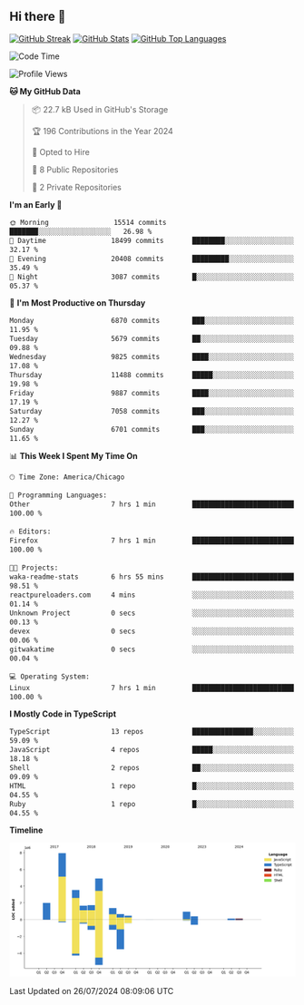 ## Hi there 👋

<!--
- 🔭 I’m currently working on ...
- 🌱 I’m currently learning ...
- 👯 I’m looking to collaborate on ...
- 🤔 I’m looking for help with ...
- 💬 Ask me about ...
- 📫 How to reach me: ...
- 😄 Pronouns: ...
- ⚡ Fun fact: ...
-->

[![GitHub Streak](https://github-readme-streak-stats.herokuapp.com?user=jameswlane&theme=tokyonight)](https://git.io/streak-stats)
[![GitHub Stats](https://github-readme-stats.vercel.app/api?username=jameswlane&show_icons=true&theme=tokyonight)](https://github-readme-stats.vercel.app)
[![GitHub Top Languages](https://github-readme-stats.vercel.app/api/top-langs?username=jameswlane&show_icons=true&locale=en&layout=compact&theme=tokyonight)](https://github-readme-stats.vercel.app)


<!--START_SECTION:waka-->
![Code Time](http://img.shields.io/badge/Code%20Time-9%20hrs%2029%20mins-blue)

![Profile Views](http://img.shields.io/badge/Profile%20Views-63-blue)

**🐱 My GitHub Data** 

> 📦 22.7 kB Used in GitHub's Storage 
 > 
> 🏆 196 Contributions in the Year 2024
 > 
> 💼 Opted to Hire
 > 
> 📜 8 Public Repositories 
 > 
> 🔑 2 Private Repositories 
 > 
**I'm an Early 🐤** 

```text
🌞 Morning                15514 commits       ███████░░░░░░░░░░░░░░░░░░   26.98 % 
🌆 Daytime                18499 commits       ████████░░░░░░░░░░░░░░░░░   32.17 % 
🌃 Evening                20408 commits       █████████░░░░░░░░░░░░░░░░   35.49 % 
🌙 Night                  3087 commits        █░░░░░░░░░░░░░░░░░░░░░░░░   05.37 % 
```
📅 **I'm Most Productive on Thursday** 

```text
Monday                   6870 commits        ███░░░░░░░░░░░░░░░░░░░░░░   11.95 % 
Tuesday                  5679 commits        ██░░░░░░░░░░░░░░░░░░░░░░░   09.88 % 
Wednesday                9825 commits        ████░░░░░░░░░░░░░░░░░░░░░   17.08 % 
Thursday                 11488 commits       █████░░░░░░░░░░░░░░░░░░░░   19.98 % 
Friday                   9887 commits        ████░░░░░░░░░░░░░░░░░░░░░   17.19 % 
Saturday                 7058 commits        ███░░░░░░░░░░░░░░░░░░░░░░   12.27 % 
Sunday                   6701 commits        ███░░░░░░░░░░░░░░░░░░░░░░   11.65 % 
```


📊 **This Week I Spent My Time On** 

```text
🕑︎ Time Zone: America/Chicago

💬 Programming Languages: 
Other                    7 hrs 1 min         █████████████████████████   100.00 % 

🔥 Editors: 
Firefox                  7 hrs 1 min         █████████████████████████   100.00 % 

🐱‍💻 Projects: 
waka-readme-stats        6 hrs 55 mins       █████████████████████████   98.51 % 
reactpureloaders.com     4 mins              ░░░░░░░░░░░░░░░░░░░░░░░░░   01.14 % 
Unknown Project          0 secs              ░░░░░░░░░░░░░░░░░░░░░░░░░   00.13 % 
devex                    0 secs              ░░░░░░░░░░░░░░░░░░░░░░░░░   00.06 % 
gitwakatime              0 secs              ░░░░░░░░░░░░░░░░░░░░░░░░░   00.04 % 

💻 Operating System: 
Linux                    7 hrs 1 min         █████████████████████████   100.00 % 
```

**I Mostly Code in TypeScript** 

```text
TypeScript               13 repos            ███████████████░░░░░░░░░░   59.09 % 
JavaScript               4 repos             █████░░░░░░░░░░░░░░░░░░░░   18.18 % 
Shell                    2 repos             ██░░░░░░░░░░░░░░░░░░░░░░░   09.09 % 
HTML                     1 repo              █░░░░░░░░░░░░░░░░░░░░░░░░   04.55 % 
Ruby                     1 repo              █░░░░░░░░░░░░░░░░░░░░░░░░   04.55 % 
```



**Timeline**

![Lines of Code chart](https://raw.githubusercontent.com/jameswlane/jameswlane/main/assets/bar_graph.png)


 Last Updated on 26/07/2024 08:09:06 UTC
<!--END_SECTION:waka-->
